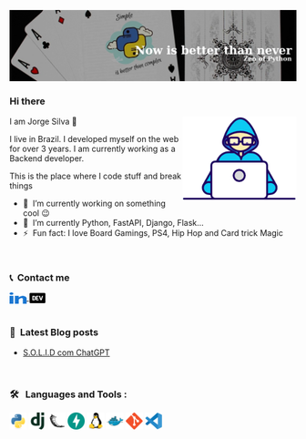 ![git](https://raw.githubusercontent.com/scjorge/scjorge/main/assets/images/background-cards.jpg)


### Hi there</a>

<img align="right" src="https://raw.githubusercontent.com/scjorge/scjorge/main/assets/gifs/Developer.gif" width='200'/>
                        
I am Jorge Silva 🧔

I live in Brazil. I developed myself on the web for over 3 years. I am currently working as a Backend developer. 


This is the place where I code stuff and break things

- 🔭 &nbsp;I’m currently working on something cool :wink:
- 🌱 &nbsp;I’m currently Python, FastAPI, Django, Flask...
- ⚡ &nbsp;Fun fact: I love Board Gamings, PS4, Hip Hop and Card trick Magic

<br>

### 📞 &nbsp;Contact me
<div align="left"> 
  <a href="https://www.linkedin.com/in/jorge-s-costa/">
    <img align="center" src="https://raw.githubusercontent.com/scjorge/scjorge/main/assets/icons/linked-in-alt.svg" height="20" width="30">
  </a>
  <a href="https://dev.to/scjorge">
    <img align="center" src="https://raw.githubusercontent.com/scjorge/scjorge/main/assets/images/dev-to.png" height="20" width="30" />
  </a>
</div>

<br>

### 📕 &nbsp;Latest Blog posts
<!-- BLOG-POST-LIST:START -->
- [S.O.L.I.D com ChatGPT](https://dev.to/scjorge/solid-com-chatgpt-25de)
<!-- BLOG-POST-LIST:END -->

<br>

### 🛠 &nbsp; Languages and Tools :

<div>
  <img src="https://raw.githubusercontent.com/scjorge/scjorge/main/assets/icons/python-original.svg" width="30"/>
  <img src="https://raw.githubusercontent.com/scjorge/scjorge/main/assets/icons/django-plain.svg" width="30"/>
  <img src="https://raw.githubusercontent.com/scjorge/scjorge/main/assets/icons/flask-original.svg" width="30"/>
  <img src="https://raw.githubusercontent.com/scjorge/scjorge/main/assets/icons/fastapi-original.svg" width="30"/>
  <img src="https://raw.githubusercontent.com/scjorge/scjorge/main/assets/icons/linux-original.svg" width="30" />
  <img src="https://raw.githubusercontent.com/scjorge/scjorge/main/assets/icons/docker-original.svg" width="30" />
  <img src="https://raw.githubusercontent.com/scjorge/scjorge/main/assets/icons/git-original.svg" width="30" />
  <img src="https://raw.githubusercontent.com/scjorge/scjorge/main/assets/icons/vscode-original.svg" width="30" />

</div>


